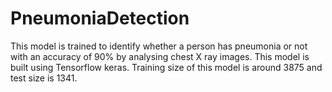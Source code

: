 # PneumoniaDetection
This model is trained to identify whether a person has pneumonia or not with an accuracy of 90% by analysing chest X ray images.
This model is built using Tensorflow keras.
Training size of this model is around 3875 and test size is 1341.

